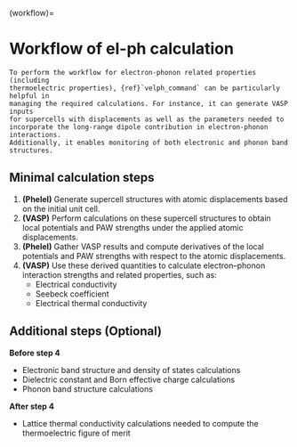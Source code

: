 (workflow)=
# Workflow of el-ph calculation

```{note}
To perform the workflow for electron-phonon related properties (including
thermoelectric properties), {ref}`velph_command` can be particularly helpful in
managing the required calculations. For instance, it can generate VASP inputs
for supercells with displacements as well as the parameters needed to
incorporate the long-range dipole contribution in electron-phonon interactions.
Additionally, it enables monitoring of both electronic and phonon band
structures.
```

## Minimal calculation steps

1. **(Phelel)** Generate supercell structures with atomic displacements based on the initial unit cell.
2. **(VASP)** Perform calculations on these supercell structures to obtain local potentials and PAW strengths under the applied atomic displacements.
3. **(Phelel)** Gather VASP results and compute derivatives of the local potentials and PAW strengths with respect to the atomic displacements.
4. **(VASP)** Use these derived quantities to calculate electron–phonon interaction strengths and related properties, such as:
   - Electrical conductivity
   - Seebeck coefficient
   - Electrical thermal conductivity

## Additional steps (Optional)

**Before step 4**

- Electronic band structure and density of states calculations
- Dielectric constant and Born effective charge calculations
- Phonon band structure calculations

**After step 4**

- Lattice thermal conductivity calculations needed to compute the thermoelectric
  figure of merit

